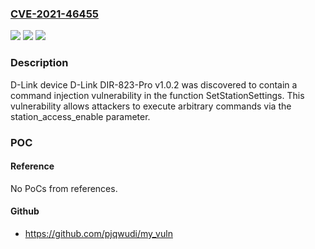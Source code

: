 ### [CVE-2021-46455](https://cve.mitre.org/cgi-bin/cvename.cgi?name=CVE-2021-46455)
![](https://img.shields.io/static/v1?label=Product&message=n%2Fa&color=blue)
![](https://img.shields.io/static/v1?label=Version&message=n%2Fa&color=blue)
![](https://img.shields.io/static/v1?label=Vulnerability&message=n%2Fa&color=brighgreen)

### Description

D-Link device D-Link DIR-823-Pro v1.0.2 was discovered to contain a command injection vulnerability in the function SetStationSettings. This vulnerability allows attackers to execute arbitrary commands via the station_access_enable parameter.

### POC

#### Reference
No PoCs from references.

#### Github
- https://github.com/pjqwudi/my_vuln

